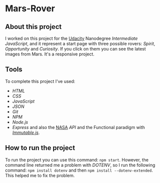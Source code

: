 # Mars-Rover

## About this project
I worked on this project for the [Udacity](https://www.udacity.com/) Nanodegree *Intermediate JavaScript*, and it represent a start page with three possible rovers: *Spirit*, *Opportunity* and *Curiosity*. If you click on them you can see the latest images from Mars. It's a responsive project.

## Tools
To complete this project I've used: 
- *HTML*
- *CSS*
- *JavaScript*
- *JSON*
- *Git*
- *NPM* 
- *Node.js* 
- *Express* 
and also the [NASA](https://api.nasa.gov/) *API* and the Functional paradigm with [*Immutable.js*](https://immutable-js.com/).

## How to run the project
To run the project you can use this command: `npm start`. However, the command line returned me a problem with *DOTENV*, so I run the following command: `npm install dotenv` and then `npm install --dotenv-extended`. This helped me to fix the problem.